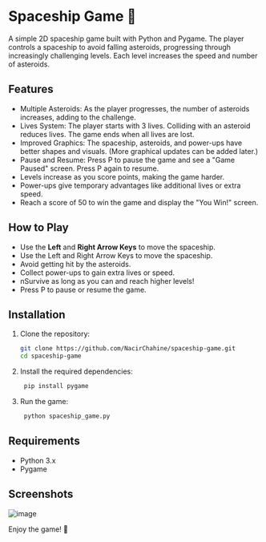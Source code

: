 # Spaceship Game 🚀

A simple 2D spaceship game built with Python and Pygame. The player controls a spaceship to avoid falling asteroids, progressing through increasingly challenging levels. Each level increases the speed and number of asteroids.

## Features
- Multiple Asteroids: As the player progresses, the number of asteroids increases, adding to the challenge.
- Lives System: The player starts with 3 lives. Colliding with an asteroid reduces lives. The game ends when all lives are lost.
- Improved Graphics: The spaceship, asteroids, and power-ups have better shapes and visuals. (More graphical updates can be added later.)
- Pause and Resume: Press P to pause the game and see a "Game Paused" screen. Press P again to resume.
- Levels increase as you score points, making the game harder.
- Power-ups give temporary advantages like additional lives or extra speed.
- Reach a score of 50 to win the game and display the "You Win!" screen.

## How to Play
- Use the **Left** and **Right Arrow Keys** to move the spaceship.
- Use the Left and Right Arrow Keys to move the spaceship.
- Avoid getting hit by the asteroids.
- Collect power-ups to gain extra lives or speed.
- nSurvive as long as you can and reach higher levels!
- Press P to pause or resume the game.

## Installation

1. Clone the repository:
   ```bash
   git clone https://github.com/NacirChahine/spaceship-game.git
   cd spaceship-game
   ```
2. Install the required dependencies:
   ```bash
    pip install pygame
   ```
3. Run the game:
   ```bash
    python spaceship_game.py
   ```
## Requirements
- Python 3.x
- Pygame

## Screenshots
![image](https://github.com/user-attachments/assets/7131db4c-cf0b-4738-b87c-b6109647fb89)

Enjoy the game! 🚀
